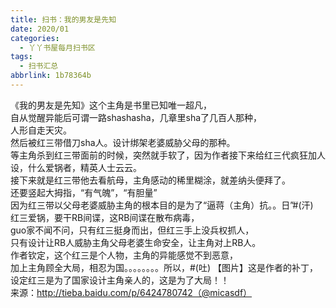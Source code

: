 ```yaml
---
title: 扫书：我的男友是先知
date: 2020/01
categories:
  - 丫丫书屋每月扫书区
tags:
  - 扫书汇总
abbrlink: 1b78364b
---
```



《我的男友是先知》这个主角是书里已知唯一超凡，  
自从觉醒异能后可谓一路shashasha，几章里sha了几百人那种，  
人形自走天灾。  
然后被红三带借刀sha人。设计绑架老婆威胁父母的那种。  
等主角杀到红三带面前的时候，突然就手软了，因为作者接下来给红三代疯狂加人设，什么爱锅者，精英人士云云。  
接下来就是红三带他去看航母，主角感动的稀里糊涂，就差纳头便拜了。  
还要竖起大拇指，“有气魄”，“有胆量”  
因为红三带以父母老婆威胁主角的根本目的是为了“逼蒋（主角）抗。。日”#(汗)   
红三爱锅，要干RB间谍，这RB间谍在散布病毒，  
guo家不闻不问，只有红三挺身而出，但红三手上没兵权抓人，  
只有设计让RB人威胁主角父母老婆生命安全，让主角对上RB人。  
作者钦定，这个红三是个人物，主角的异能感觉不到恶意，  
加上主角顾全大局，相忍为国。。。。。。。。所以，#(吐) 【图片】这是作者的补丁，设定红三是为了国家设计主角亲人的，这是为了大局！！  
来源：http://tieba.baidu.com/p/6424780742（@micasdf）  
